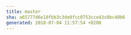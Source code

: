 ```yaml
---
title: master
sha: a65777d6e18fbb3c3de0fcc0753cce43c0bc40b6
generated: 2018-07-04 11:57:54 +0200
---
```

